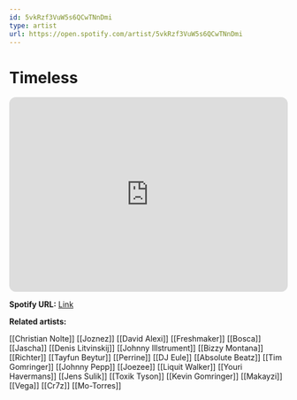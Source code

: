```yaml
---
id: 5vkRzf3VuW5s6QCwTNnDmi
type: artist
url: https://open.spotify.com/artist/5vkRzf3VuW5s6QCwTNnDmi
---
```

# Timeless

<iframe style="border-radius:12px" src="https://open.spotify.com/embed/artist/5vkRzf3VuW5s6QCwTNnDmi" width="100%" height="352" frameBorder="0" allowfullscreen="" allow="autoplay; clipboard-write; encrypted-media; fullscreen; picture-in-picture" loading="lazy"></iframe>

**Spotify URL:** [Link](https://open.spotify.com/artist/5vkRzf3VuW5s6QCwTNnDmi)

**Related artists:**

[[Christian Nolte]]
[[Joznez]]
[[David Alexi]]
[[Freshmaker]]
[[Bosca]]
[[Jascha]]
[[Denis Litvinskij]]
[[Johnny Illstrument]]
[[Bizzy Montana]]
[[Richter]]
[[Tayfun Beytur]]
[[Perrine]]
[[DJ Eule]]
[[Absolute Beatz]]
[[Tim Gomringer]]
[[Johnny Pepp]]
[[Joezee]]
[[Liquit Walker]]
[[Youri Havermans]]
[[Jens Sulik]]
[[Toxik Tyson]]
[[Kevin Gomringer]]
[[Makayzi]]
[[Vega]]
[[Cr7z]]
[[Mo-Torres]]
